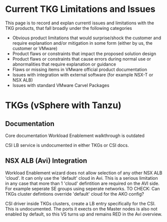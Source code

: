 # Current TKG Limitations and Issues

This page is to record and explan currentl issues and limitations with the TKG products, that fall broadly under the following categories

* Obvious product limitations that would surprise/shock the customer and require explanation and/or mitigation in some form (either by us, the customer or VMware)
* Product flaws or constraints that impact the proposed solution design
* Product flaws or constraints that cause errors during normal use or abnormalities that require explanation or guidance
* Flaws or missing items in VMware official product documentation
* Issues with integration with external software (for example NSX-T or NSX ALB)
* Issues with standard VMware Carvel Packages


# TKGs (vSphere with Tanzu)


## Documentation

Core documentation Workload Enablement walkthrough is outdated

CSI LB service is undocumented in either TKGs or CSI docs. 


## NSX ALB (Avi) Integration

Workload Enablement wizard does not allow selection of any other NSX ALB 'cloud'. It can only use the 'default' cloud in Avi.  This is a serious limitation in any case that more than 1 'cloud' defintition are required on the AVI side. For example seperate SE groups using seperate networks. 
TO CHECK: Can TKGs cluster defintions override 'default' cloud for the AKO config? 

CSI driver inside TKGs clusters, create a LB entry specifically for the CSI. This is undocumented. The ports it exects on the Master nodes is also not enabled by default, so this VS turns up and remains RED in the Avi overview. 

